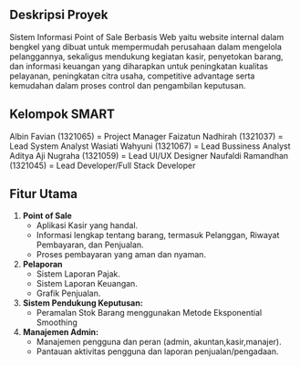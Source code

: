 ## Deskripsi Proyek
Sistem Informasi Point of Sale Berbasis Web yaitu website internal dalam bengkel yang dibuat untuk mempermudah perusahaan dalam mengelola pelanggannya, sekaligus mendukung kegiatan kasir, penyetokan barang, dan informasi keuangan yang diharapkan untuk peningkatan kualitas pelayanan, peningkatan citra usaha, competitive advantage serta kemudahan dalam proses control dan pengambilan keputusan. 

## Kelompok SMART
Albin Favian (1321065) = Project Manager
Faizatun Nadhirah (1321037) = Lead System Analyst
Wasiati Wahyuni (1321067) = Lead Bussiness Analyst
Aditya Aji Nugraha (1321059) = Lead UI/UX Designer
Naufaldi Ramandhan (1321045) = Lead Developer/Full Stack Developer

## Fitur Utama
1. **Point of Sale**
    - Aplikasi Kasir yang handal.
    - Informasi lengkap tentang barang, termasuk Pelanggan, Riwayat Pembayaran, dan Penjualan.
    - Proses pembayaran yang aman dan nyaman.
2. **Pelaporan**
    - Sistem Laporan Pajak.
    - Sistem Laporan Keuangan.
    - Grafik Penjualan.
3. **Sistem Pendukung Keputusan:**
    - Peramalan Stok Barang menggunakan Metode Eksponential Smoothing
4. **Manajemen Admin:**
    - Manajemen pengguna dan peran (admin, akuntan,kasir,manajer).
    - Pantauan aktivitas pengguna dan laporan penjualan/pengadaan.
